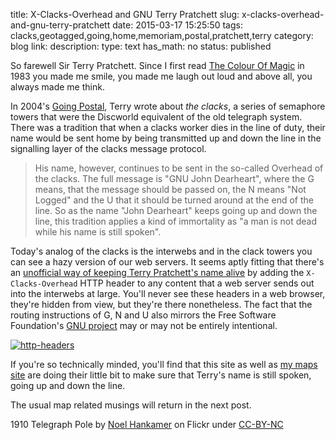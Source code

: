 title: X-Clacks-Overhead and GNU Terry Pratchett
slug: x-clacks-overhead-and-gnu-terry-pratchett
date: 2015-03-17 15:25:50
tags: clacks,geotagged,going,home,memoriam,postal,pratchett,terry
category: blog
link: 
description: 
type: text
has_math: no
status: published

So farewell Sir Terry Pratchett. Since I first read [The Colour Of Magic](https://en.wikipedia.org/wiki/The_Colour_of_Magic "https://en.wikipedia.org/wiki/The_Colour_of_Magic") in 1983 you made me smile, you made me laugh out loud and above all, you always made me think.

In 2004's [Going Postal](https://en.wikipedia.org/wiki/Going_Postal "https://en.wikipedia.org/wiki/Going_Postal"), Terry wrote about *the clacks*, a series of semaphore towers that were the Discworld equivalent of the old telegraph system. There was a tradition that when a clacks worker dies in the line of duty, their name would be sent home by being transmitted up and down the line in the signalling layer of the clacks message protocol.


<!-- TEASER_END -->


> His name, however, continues to be sent in the so-called Overhead of the clacks. The full message is "GNU John Dearheart", where the G means, that the message should be passed on, the N means "Not Logged" and the U that it should be turned around at the end of the line. So as the name "John Dearheart" keeps going up and down the line, this tradition applies a kind of immortality as "a man is not dead while his name is still spoken".




Today's analog of the clacks is the interwebs and in the clack towers you can see a hazy version of our web servers. It seems aptly fitting that there's an [unofficial way of keeping Terry Pratchett's name alive](https://www.gnuterrypratchett.com/ "https://www.gnuterrypratchett.com/") by adding the `X-Clacks-Overhead` HTTP header to any content that a web server sends out into the interwebs at large. You'll never see these headers in a web browser, they're hidden from view, but they're there nonetheless. The fact that the routing instructions of G, N and U also mirrors the Free Software Foundation's [GNU project](https://www.gnu.org/ "https://www.gnu.org/") may or may not be entirely intentional.

[![http-headers](/wp-content/uploads/2015/03/http-headers-1024x543.png)](/wp-content/uploads/2015/03/http-headers.png "/wp-content/uploads/2015/03/http-headers.png")

If you're so technically minded, you'll find that this site as well as [my maps site](https://maps.geotastic.org/ "https://maps.geotastic.org/") are doing their little bit to make sure that Terry's name is still spoken, going up and down the line.

The usual map related musings will return in the next post.

1910 Telegraph Pole by [Noel Hankamer](https://www.flickr.com/photos/nhankamer/4549350902 "https://www.flickr.com/photos/nhankamer/4549350902") on Flickr under [CC-BY-NC](https://creativecommons.org/licenses/by-nc/2.0/ "https://creativecommons.org/licenses/by-nc/2.0/")

